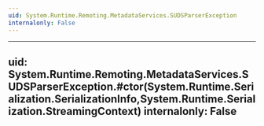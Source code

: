 ```yaml
---
uid: System.Runtime.Remoting.MetadataServices.SUDSParserException
internalonly: False
---
```


---
uid: System.Runtime.Remoting.MetadataServices.SUDSParserException.#ctor(System.Runtime.Serialization.SerializationInfo,System.Runtime.Serialization.StreamingContext)
internalonly: False
---
